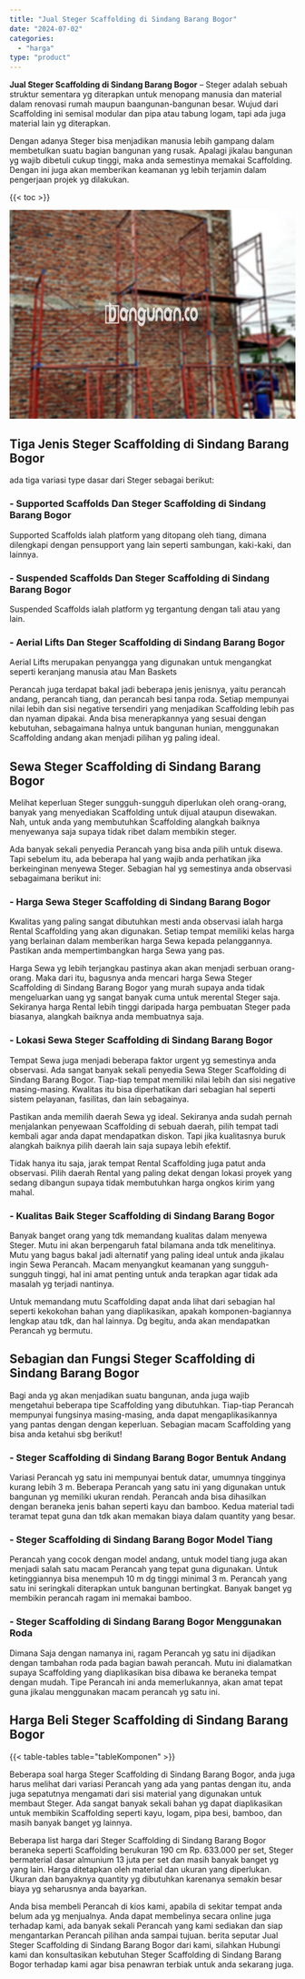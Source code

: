 ```yaml
---
title: "Jual Steger Scaffolding di Sindang Barang Bogor"
date: "2024-07-02"
categories: 
  - "harga"
type: "product"
---
```


**Jual Steger Scaffolding di Sindang Barang Bogor** – Steger adalah sebuah struktur sementara yg diterapkan untuk menopang manusia dan material dalam renovasi rumah maupun baangunan-bangunan besar. Wujud dari Scaffolding ini semisal modular dan pipa atau tabung logam, tapi ada juga material lain yg diterapkan.

Dengan adanya Steger bisa menjadikan manusia lebih gampang dalam membetulkan suatu bagian bangunan yang rusak. Apalagi jikalau bangunan yg wajib dibetuli cukup tinggi, maka anda semestinya memakai Scaffolding. Dengan ini juga akan memberikan keamanan yg lebih terjamin dalam pengerjaan projek yg dilakukan.

{{< toc >}}

![Jual Steger Scaffolding di Sindang Barang Bogor](/images/sewa-scaffolding-steger-31.png)

## Tiga Jenis Steger Scaffolding di Sindang Barang Bogor

ada tiga variasi type dasar dari Steger sebagai berikut:

### \- Supported Scaffolds Dan Steger Scaffolding di Sindang Barang Bogor

Supported Scaffolds ialah platform yang ditopang oleh tiang, dimana dilengkapi dengan pensupport yang lain seperti sambungan, kaki-kaki, dan lainnya.

### \- Suspended Scaffolds Dan Steger Scaffolding di Sindang Barang Bogor

Suspended Scaffolds ialah platform yg tergantung dengan tali atau yang lain.

### \- Aerial Lifts Dan Steger Scaffolding di Sindang Barang Bogor

Aerial Lifts merupakan penyangga yang digunakan untuk mengangkat seperti keranjang manusia atau Man Baskets

Perancah juga terdapat bakal jadi beberapa jenis jenisnya, yaitu perancah andang, perancah tiang, dan perancah besi tanpa roda. Setiap mempunyai nilai lebih dan sisi negative tersendiri yang menjadikan Scaffolding lebih pas dan nyaman dipakai. Anda bisa menerapkannya yang sesuai dengan kebutuhan, sebagaimana halnya untuk bangunan hunian, menggunakan Scaffolding andang akan menjadi pilihan yg paling ideal.

## Sewa Steger Scaffolding di Sindang Barang Bogor

Melihat keperluan Steger sungguh-sungguh diperlukan oleh orang-orang, banyak yang menyediakan Scaffolding untuk dijual ataupun disewakan. Nah, untuk anda yang membutuhkan Scaffolding alangkah baiknya menyewanya saja supaya tidak ribet dalam membikin steger.

Ada banyak sekali penyedia Perancah yang bisa anda pilih untuk disewa. Tapi sebelum itu, ada beberapa hal yang wajib anda perhatikan jika berkeinginan menyewa Steger. Sebagian hal yg semestinya anda observasi sebagaimana berikut ini:

### \- Harga Sewa Steger Scaffolding di Sindang Barang Bogor

Kwalitas yang paling sangat dibutuhkan mesti anda observasi ialah harga Rental Scaffolding yang akan digunakan. Setiap tempat memiliki kelas harga yang berlainan dalam memberikan harga Sewa kepada pelanggannya. Pastikan anda mempertimbangkan harga Sewa yang pas.

Harga Sewa yg lebih terjangkau pastinya akan akan menjadi serbuan orang-orang. Maka dari itu, bagusnya anda mencari harga Sewa Steger Scaffolding di Sindang Barang Bogor yang murah supaya anda tidak mengeluarkan uang yg sangat banyak cuma untuk merental Steger saja. Sekiranya harga Rental lebih tinggi daripada harga pembuatan Steger pada biasanya, alangkah baiknya anda membuatnya saja.

### \- Lokasi Sewa Steger Scaffolding di Sindang Barang Bogor

Tempat Sewa juga menjadi beberapa faktor urgent yg semestinya anda observasi. Ada sangat banyak sekali penyedia Sewa Steger Scaffolding di Sindang Barang Bogor. Tiap-tiap tempat memiliki nilai lebih dan sisi negative masing-masing. Kwalitas itu bisa diperhatikan dari sebagian hal seperti sistem pelayanan, fasilitas, dan lain sebagainya.

Pastikan anda memilih daerah Sewa yg ideal. Sekiranya anda sudah pernah menjalankan penyewaan Scaffolding di sebuah daerah, pilih tempat tadi kembali agar anda dapat mendapatkan diskon. Tapi jika kualitasnya buruk alangkah baiknya pilih daerah lain saja supaya lebih efektif.

Tidak hanya itu saja, jarak tempat Rental Scaffolding juga patut anda observasi. Pilih daerah Rental yang paling dekat dengan lokasi proyek yang sedang dibangun supaya tidak membutuhkan harga ongkos kirim yang mahal.

### \- Kualitas Baik Steger Scaffolding di Sindang Barang Bogor

Banyak banget orang yang tdk memandang kualitas dalam menyewa Steger. Mutu ini akan berpengaruh fatal bilamana anda tdk menelitinya. Mutu yang bagus bakal jadi alternatif yang paling ideal untuk anda jikalau ingin Sewa Perancah. Macam menyangkut keamanan yang sungguh-sungguh tinggi, hal ini amat penting untuk anda terapkan agar tidak ada masalah yg terjadi nantinya.

Untuk memandang mutu Scaffolding dapat anda lihat dari sebagian hal seperti kekokohan bahan yang diaplikasikan, apakah komponen-bagiannya lengkap atau tdk, dan hal lainnya. Dg begitu, anda akan mendapatkan Perancah yg bermutu.

## Sebagian dan Fungsi Steger Scaffolding di Sindang Barang Bogor

Bagi anda yg akan menjadikan suatu bangunan, anda juga wajib mengetahui beberapa tipe Scaffolding yang dibutuhkan. Tiap-tiap Perancah mempunyai fungsinya masing-masing, anda dapat mengaplikasikannya yang pantas dengan dengan keperluan. Sebagian macam Scaffolding yang bisa anda ketahui sbg berikut!

### \- Steger Scaffolding di Sindang Barang Bogor Bentuk Andang

Variasi Perancah yg satu ini mempunyai bentuk datar, umumnya tingginya kurang lebih 3 m. Beberapa Perancah yang satu ini yang digunakan untuk bangunan yg memiliki ukuran rendah. Perancah anda bisa dihasilkan dengan beraneka jenis bahan seperti kayu dan bamboo. Kedua material tadi teramat tepat guna dan tdk akan memakan biaya dalam quantity yang besar.

### \- Steger Scaffolding di Sindang Barang Bogor Model Tiang

Perancah yang cocok dengan model andang, untuk model tiang juga akan menjadi salah satu macam Perancah yang tepat guna digunakan. Untuk ketinggiannya bisa menempuh 10 m dg tinggi minimal 3 m. Perancah yang satu ini seringkali diterapkan untuk bangunan bertingkat. Banyak banget yg membikin perancah ragam ini memakai bamboo.

### \- Steger Scaffolding di Sindang Barang Bogor Menggunakan Roda

Dimana Saja dengan namanya ini, ragam Perancah yg satu ini dijadikan dengan tambahan roda pada bagian bawah perancah. Mutu ini dialamatkan supaya Scaffolding yang diaplikasikan bisa dibawa ke beraneka tempat dengan mudah. Tipe Perancah ini anda memerlukannya, akan amat tepat guna jikalau menggunakan macam perancah yg satu ini.

## Harga Beli Steger Scaffolding di Sindang Barang Bogor

{{< table-tables table="tableKomponen" >}}

Beberapa soal harga Steger Scaffolding di Sindang Barang Bogor, anda juga harus melihat dari variasi Perancah yang ada yang pantas dengan itu, anda juga sepatutnya mengamati dari sisi material yang digunakan untuk membaut Steger. Ada sangat banyak sekali bahan yg dapat diaplikasikan untuk membikin Scaffolding seperti kayu, logam, pipa besi, bamboo, dan masih banyak banget yg lainnya.

Beberapa list harga dari Steger Scaffolding di Sindang Barang Bogor beraneka seperti Scaffolding berukuran 190 cm Rp. 633.000 per set, Steger bermaterial dasar almunium 13 juta per set dan masih banyak banget yg yang lain. Harga ditetapkan oleh material dan ukuran yang diperlukan. Ukuran dan banyaknya quantity yg dibutuhkan karenanya semakin besar biaya yg seharusnya anda bayarkan.

Anda bisa membeli Perancah di kios kami, apabila di sekitar tempat anda belum ada yg menjualnya. Anda dapat membelinya secara online juga terhadap kami, ada banyak sekali Perancah yang kami sediakan dan siap mengantarkan Perancah pilihan anda sampai tujuan. berita seputar Jual Steger Scaffolding di Sindang Barang Bogor dari kami, silahkan Hubungi kami dan konsultasikan kebutuhan Steger Scaffolding di Sindang Barang Bogor terhadap kami agar bisa penawran terbiak untuk anda sekarang juga.
